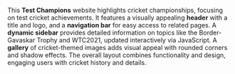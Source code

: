 This **Test Champions** website highlights cricket championships, focusing on test cricket achievements. It features a visually appealing **header** with a title and logo, and a **navigation bar** for easy access to related pages. A **dynamic sidebar** provides detailed information on topics like the Border-Gavaskar Trophy and WTC2021, updated interactively via JavaScript. A **gallery** of cricket-themed images adds visual appeal with rounded corners and shadow effects. The overall layout combines functionality and design, engaging users with cricket history and details.
